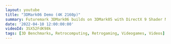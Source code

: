 ```yaml
---
layout: youtube
title: "3DMark06 Demo (4K 2160p)"
summary: Futuremark 3DMark06 builds on 3DMark05 with DirectX 9 Shader Model 3.0 effects and new CPU tests using PhysX. The graphics tests are Return to Proxycon, Firefly Forest, Canyon Flight and Deep Freeze.
date: '2022-04-10 12:00:00:00'
videoId: 3SX52FdK98k
tags: [3D Benchmarks, Retrocomputing, Retrogaming, Videogames, Videos]
---
```


